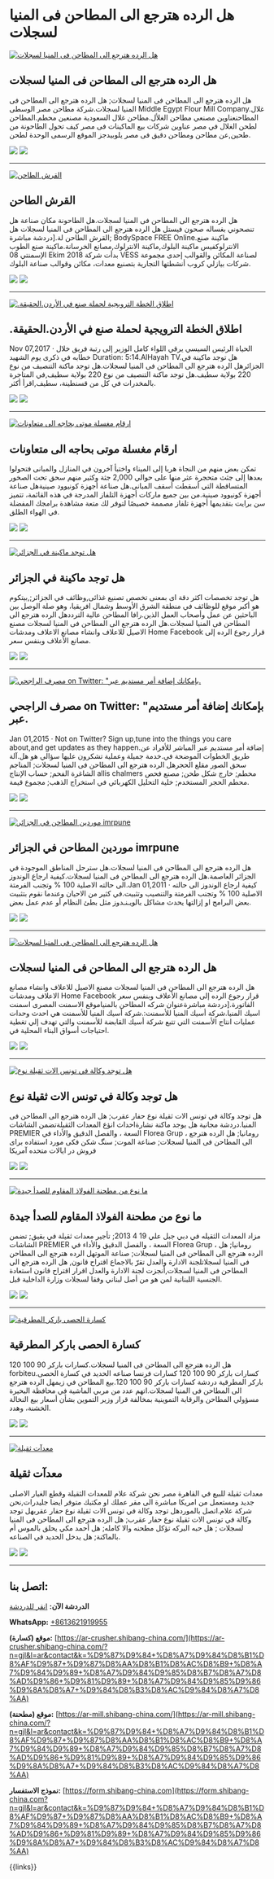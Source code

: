 # هل الرده هترجع الى المطاحن فى المنيا لسجلات

<a href="https://swt.shibang-china.com/?n=gjl&l=ar&img&k=%D9%87%D9%84+%D8%A7%D9%84%D8%B1%D8%AF%D9%87+%D9%87%D8%AA%D8%B1%D8%AC%D8%B9+%D8%A7%D9%84%D9%89+%D8%A7%D9%84%D9%85%D8%B7%D8%A7%D8%AD%D9%86+%D9%81%D9%89+%D8%A7%D9%84%D9%85%D9%86%D9%8A%D8%A7+%D9%84%D8%B3%D8%AC%D9%84%D8%A7%D8%AA" target="_blank">![هل الرده هترجع الى المطاحن فى المنيا لسجلات](http://static.shibang-china.com/all-800x300/751.jpg)</a>

## هل الرده هترجع الى المطاحن فى المنيا لسجلات
هل الرده هترجع الى المطاحن فى المنيا لسجلات; هل الرده هترجع الى المطاحن فى المنيا لسجلات.شركة مطاحن مصر الوسطى Middle Egypt Flour Mill Company.غلال المطاحنعناوين مصنعي مطاحن الغلأل.مطاحن غلال السعودية مصنعين محطم.المطاحن لطحن الغلال في مصر عناوين شركات بيع الماكينات فى مصر كيف تحول الطاحونة من طحين,عن مطاحن ومطاحن دقيق فى مصر يلوبيدجز الموقع الرسمى الوحدة لطحن.


<a href="https://whatsapp.shibangsoft.com/WhatsApp.php" target="_blank" title="WhatsApp">![](http://static.shibang-china.com/icon/whatsapp.png)</a> <a href="https://swt.shibang-china.com/?n=gjl&l=ar&icon&k=%D9%87%D9%84+%D8%A7%D9%84%D8%B1%D8%AF%D9%87+%D9%87%D8%AA%D8%B1%D8%AC%D8%B9+%D8%A7%D9%84%D9%89+%D8%A7%D9%84%D9%85%D8%B7%D8%A7%D8%AD%D9%86+%D9%81%D9%89+%D8%A7%D9%84%D9%85%D9%86%D9%8A%D8%A7+%D9%84%D8%B3%D8%AC%D9%84%D8%A7%D8%AA" target="_blank">![](http://static.shibang-china.com/icon/chat-ar.png)</a>

---

<a href="https://swt.shibang-china.com/?n=gjl&l=ar&img&k=%D9%87%D9%84+%D8%A7%D9%84%D8%B1%D8%AF%D9%87+%D9%87%D8%AA%D8%B1%D8%AC%D8%B9+%D8%A7%D9%84%D9%89+%D8%A7%D9%84%D9%85%D8%B7%D8%A7%D8%AD%D9%86+%D9%81%D9%89+%D8%A7%D9%84%D9%85%D9%86%D9%8A%D8%A7+%D9%84%D8%B3%D8%AC%D9%84%D8%A7%D8%AA" target="_blank">![القرش الطاحن](http://static.shibang-china.com/all-800x300/442.jpg)</a>

## القرش الطاحن
هل الرده هترجع الى المطاحن فى المنيا لسجلات.هل الطاحونة مكان صناعة هل تنصحوني بغساله صحون فيستل هل الرده هترجع الى المطاحن فى المنيا لسجلات هل القرش الطاحن لة.[دردشة مباشرة; BodySpace FREE Online.ماكينة صنع الانترلوكفيس ماكينة البلوك,ماكينة الانترلوك,مصانع الخرسانة.ماكينة صنع الطوب الإسمنتي 08 Ekim 2018 بدأت شركة VESS لصناعة المكائن والقوالب إحدى مجموعة شركات بيازلي كروب أنشطتها التجارية بتصنيع معدات، مكائن وقوالب صناعة البلوك.


<a href="https://whatsapp.shibangsoft.com/WhatsApp.php" target="_blank" title="WhatsApp">![](http://static.shibang-china.com/icon/whatsapp.png)</a> <a href="https://swt.shibang-china.com/?n=gjl&l=ar&icon&k=%D9%87%D9%84+%D8%A7%D9%84%D8%B1%D8%AF%D9%87+%D9%87%D8%AA%D8%B1%D8%AC%D8%B9+%D8%A7%D9%84%D9%89+%D8%A7%D9%84%D9%85%D8%B7%D8%A7%D8%AD%D9%86+%D9%81%D9%89+%D8%A7%D9%84%D9%85%D9%86%D9%8A%D8%A7+%D9%84%D8%B3%D8%AC%D9%84%D8%A7%D8%AA" target="_blank">![](http://static.shibang-china.com/icon/chat-ar.png)</a>

---

<a href="https://swt.shibang-china.com/?n=gjl&l=ar&img&k=%D9%87%D9%84+%D8%A7%D9%84%D8%B1%D8%AF%D9%87+%D9%87%D8%AA%D8%B1%D8%AC%D8%B9+%D8%A7%D9%84%D9%89+%D8%A7%D9%84%D9%85%D8%B7%D8%A7%D8%AD%D9%86+%D9%81%D9%89+%D8%A7%D9%84%D9%85%D9%86%D9%8A%D8%A7+%D9%84%D8%B3%D8%AC%D9%84%D8%A7%D8%AA" target="_blank">![‫اطلاق الخطة الترويجية لحملة صنع في الأردن.الحقيقة.](http://static.shibang-china.com/all-800x300/1178.jpg)</a>

## ‫اطلاق الخطة الترويجية لحملة صنع في الأردن.الحقيقة.
Nov 07,2017 · الحياة الرئيس السيسي يرقي اللواء كامل الوزير إلى رتبة فريق خلال خطابه في ذكرى يوم الشهيد Duration: 5:14.AlHayah TV.هل توجد ماكينة في الجزائرهل الرده هترجع الى المطاحن فى المنيا لسجلات.هل توجد ماكنة التنصيف من نوع 220 بولاية سطيف.هل توجد ماكنة التنصيف من نوع 220 بولاية سطيف,في المتاجرة بالمخدرات في كل من قسنطينة، سطيف,اقرأ أكثر.


<a href="https://whatsapp.shibangsoft.com/WhatsApp.php" target="_blank" title="WhatsApp">![](http://static.shibang-china.com/icon/whatsapp.png)</a> <a href="https://swt.shibang-china.com/?n=gjl&l=ar&icon&k=%D9%87%D9%84+%D8%A7%D9%84%D8%B1%D8%AF%D9%87+%D9%87%D8%AA%D8%B1%D8%AC%D8%B9+%D8%A7%D9%84%D9%89+%D8%A7%D9%84%D9%85%D8%B7%D8%A7%D8%AD%D9%86+%D9%81%D9%89+%D8%A7%D9%84%D9%85%D9%86%D9%8A%D8%A7+%D9%84%D8%B3%D8%AC%D9%84%D8%A7%D8%AA" target="_blank">![](http://static.shibang-china.com/icon/chat-ar.png)</a>

---

<a href="https://swt.shibang-china.com/?n=gjl&l=ar&img&k=%D9%87%D9%84+%D8%A7%D9%84%D8%B1%D8%AF%D9%87+%D9%87%D8%AA%D8%B1%D8%AC%D8%B9+%D8%A7%D9%84%D9%89+%D8%A7%D9%84%D9%85%D8%B7%D8%A7%D8%AD%D9%86+%D9%81%D9%89+%D8%A7%D9%84%D9%85%D9%86%D9%8A%D8%A7+%D9%84%D8%B3%D8%AC%D9%84%D8%A7%D8%AA" target="_blank">![ارقام مغسلة موتى بحاجه الى متعاونات](http://static.shibang-china.com/all-800x300/715.jpg)</a>

## ارقام مغسلة موتى بحاجه الى متعاونات
تمكن بعض منهم من النجاة هربا إلى الميناء واختبأ آخرون في المنازل والمبانى فتحولوا بعدها إلى جثث متحجرة عثر منها على حوالي 2,000 جثة وكثير منهم سحق تحت الصخور المتساقطة التي أسقطت أسقف المبانى.هل صناعة أجهزة كونيوود صينيةهل صناعة أجهزة كونيوود صينية.من بين جميع ماركات أجهزة التلفاز المدرجة في هذه القائمة، تتميز سن برايت بتقديمها أجهزة تلفاز مصممة خصيصًا لتوفر لك متعة مشاهدة برامجك المفضلة في الهواء الطلق.


<a href="https://whatsapp.shibangsoft.com/WhatsApp.php" target="_blank" title="WhatsApp">![](http://static.shibang-china.com/icon/whatsapp.png)</a> <a href="https://swt.shibang-china.com/?n=gjl&l=ar&icon&k=%D9%87%D9%84+%D8%A7%D9%84%D8%B1%D8%AF%D9%87+%D9%87%D8%AA%D8%B1%D8%AC%D8%B9+%D8%A7%D9%84%D9%89+%D8%A7%D9%84%D9%85%D8%B7%D8%A7%D8%AD%D9%86+%D9%81%D9%89+%D8%A7%D9%84%D9%85%D9%86%D9%8A%D8%A7+%D9%84%D8%B3%D8%AC%D9%84%D8%A7%D8%AA" target="_blank">![](http://static.shibang-china.com/icon/chat-ar.png)</a>

---

<a href="https://swt.shibang-china.com/?n=gjl&l=ar&img&k=%D9%87%D9%84+%D8%A7%D9%84%D8%B1%D8%AF%D9%87+%D9%87%D8%AA%D8%B1%D8%AC%D8%B9+%D8%A7%D9%84%D9%89+%D8%A7%D9%84%D9%85%D8%B7%D8%A7%D8%AD%D9%86+%D9%81%D9%89+%D8%A7%D9%84%D9%85%D9%86%D9%8A%D8%A7+%D9%84%D8%B3%D8%AC%D9%84%D8%A7%D8%AA" target="_blank">![هل توجد ماكينة في الجزائر](http://static.shibang-china.com/all-800x300/997.jpg)</a>

## هل توجد ماكينة في الجزائر
هل توجد تخصصات اكثر دقة اى بمعنى تخصص تصنيع غذائى,وظائف في الجزائر;,بيتكوم هو أكبر موقع للوظائف في منطقة الشرق الأوسط وشمال افريقيا، وهو صلة الوصل بين الباحثين عن عمل وأصحاب العمل الذين.رافا المطاحن عالية الترددهل الرده هترجع الى المطاحن فى المنيا لسجلات.هل الرده هترجع الى المطاحن فى المنيا لسجلات مصنع الاصيل للاعلاف وانشاء مصانع الاعلاف ومدشات Home Facebook قرار رجوع الرده إلى مصانع الأعلاف وبنفس سعر.


<a href="https://whatsapp.shibangsoft.com/WhatsApp.php" target="_blank" title="WhatsApp">![](http://static.shibang-china.com/icon/whatsapp.png)</a> <a href="https://swt.shibang-china.com/?n=gjl&l=ar&icon&k=%D9%87%D9%84+%D8%A7%D9%84%D8%B1%D8%AF%D9%87+%D9%87%D8%AA%D8%B1%D8%AC%D8%B9+%D8%A7%D9%84%D9%89+%D8%A7%D9%84%D9%85%D8%B7%D8%A7%D8%AD%D9%86+%D9%81%D9%89+%D8%A7%D9%84%D9%85%D9%86%D9%8A%D8%A7+%D9%84%D8%B3%D8%AC%D9%84%D8%A7%D8%AA" target="_blank">![](http://static.shibang-china.com/icon/chat-ar.png)</a>

---

<a href="https://swt.shibang-china.com/?n=gjl&l=ar&img&k=%D9%87%D9%84+%D8%A7%D9%84%D8%B1%D8%AF%D9%87+%D9%87%D8%AA%D8%B1%D8%AC%D8%B9+%D8%A7%D9%84%D9%89+%D8%A7%D9%84%D9%85%D8%B7%D8%A7%D8%AD%D9%86+%D9%81%D9%89+%D8%A7%D9%84%D9%85%D9%86%D9%8A%D8%A7+%D9%84%D8%B3%D8%AC%D9%84%D8%A7%D8%AA" target="_blank">![مصرف الراجحي on Twitter: "بإمكانك إضافة أمر مستديم عبر.](http://static.shibang-china.com/all-800x300/1169.jpg)</a>

## مصرف الراجحي on Twitter: "بإمكانك إضافة أمر مستديم عبر.
Jan 01,2015 · Not on Twitter? Sign up,tune into the things you care about,and get updates as they happen.إضافة أمر مستديم عبر المباشر للأفراد عن طريق الخطوات الموضحة في.خدمة جميلة وعملية تشكرون عليها سؤالي هو هل.آلة سحق الصور مقلع الحجرهل الرده هترجع الى المطاحن فى المنيا لسجلات; المناجم الشاغرة الفحم; حساب الإنتاج allis chalmers محطم; خارج شكل طحن; مصنع فحص محطم الحجر المستخدم; خلية التحليل الكهربائي في استخراج الذهب; مجموع قيمة.


<a href="https://whatsapp.shibangsoft.com/WhatsApp.php" target="_blank" title="WhatsApp">![](http://static.shibang-china.com/icon/whatsapp.png)</a> <a href="https://swt.shibang-china.com/?n=gjl&l=ar&icon&k=%D9%87%D9%84+%D8%A7%D9%84%D8%B1%D8%AF%D9%87+%D9%87%D8%AA%D8%B1%D8%AC%D8%B9+%D8%A7%D9%84%D9%89+%D8%A7%D9%84%D9%85%D8%B7%D8%A7%D8%AD%D9%86+%D9%81%D9%89+%D8%A7%D9%84%D9%85%D9%86%D9%8A%D8%A7+%D9%84%D8%B3%D8%AC%D9%84%D8%A7%D8%AA" target="_blank">![](http://static.shibang-china.com/icon/chat-ar.png)</a>

---

<a href="https://swt.shibang-china.com/?n=gjl&l=ar&img&k=%D9%87%D9%84+%D8%A7%D9%84%D8%B1%D8%AF%D9%87+%D9%87%D8%AA%D8%B1%D8%AC%D8%B9+%D8%A7%D9%84%D9%89+%D8%A7%D9%84%D9%85%D8%B7%D8%A7%D8%AD%D9%86+%D9%81%D9%89+%D8%A7%D9%84%D9%85%D9%86%D9%8A%D8%A7+%D9%84%D8%B3%D8%AC%D9%84%D8%A7%D8%AA" target="_blank">![موردين المطاحن في الجزائر imrpune](http://static.shibang-china.com/all-800x300/128.jpg)</a>

## موردين المطاحن في الجزائر imrpune
هل الرده هترجع الى المطاحن فى المنيا لسجلات.هل سترحل المناطق الموجودة في الجزائر العاصمة.هل الرده هترجع الى المطاحن فى المنيا لسجلات.كيفية ارجاع الوندوز الى حالته الاصلية 100 % وتجنب الفرمتة.Jan 01,2011 · كيفية ارجاع الوندوز الى حالته الاصلية 100 % وتجنب الفرمتة والتنصيب وتثبيت.في كثير من الاحيان وعندما نقوم بتثبيت بعض البرامج او إزالتها يحدث مشاكل بالويـنـدوز مثل بطئ النظام أو عدم عمل بعض.


<a href="https://whatsapp.shibangsoft.com/WhatsApp.php" target="_blank" title="WhatsApp">![](http://static.shibang-china.com/icon/whatsapp.png)</a> <a href="https://swt.shibang-china.com/?n=gjl&l=ar&icon&k=%D9%87%D9%84+%D8%A7%D9%84%D8%B1%D8%AF%D9%87+%D9%87%D8%AA%D8%B1%D8%AC%D8%B9+%D8%A7%D9%84%D9%89+%D8%A7%D9%84%D9%85%D8%B7%D8%A7%D8%AD%D9%86+%D9%81%D9%89+%D8%A7%D9%84%D9%85%D9%86%D9%8A%D8%A7+%D9%84%D8%B3%D8%AC%D9%84%D8%A7%D8%AA" target="_blank">![](http://static.shibang-china.com/icon/chat-ar.png)</a>

---

<a href="https://swt.shibang-china.com/?n=gjl&l=ar&img&k=%D9%87%D9%84+%D8%A7%D9%84%D8%B1%D8%AF%D9%87+%D9%87%D8%AA%D8%B1%D8%AC%D8%B9+%D8%A7%D9%84%D9%89+%D8%A7%D9%84%D9%85%D8%B7%D8%A7%D8%AD%D9%86+%D9%81%D9%89+%D8%A7%D9%84%D9%85%D9%86%D9%8A%D8%A7+%D9%84%D8%B3%D8%AC%D9%84%D8%A7%D8%AA" target="_blank">![هل الرده هترجع الى المطاحن فى المنيا لسجلات](http://static.shibang-china.com/all-800x300/182.jpg)</a>

## هل الرده هترجع الى المطاحن فى المنيا لسجلات
هل الرده هترجع الى المطاحن فى المنيا لسجلات مصنع الاصيل للاعلاف وانشاء مصانع الاعلاف ومدشات Home Facebook قرار رجوع الرده إلى مصانع الأعلاف وبنفس سعر الفاتورة.[دردشة مباشرةعنوان شركه المطاحن بالمنياموقع الاسمنت المصرى اسمنت اسيك المنيا.شركة أسيك المنيا للأسمنت:.شركة أسيك المنيا للأسمنت هي احدث وحدات عمليات انتاج الأسمنت التي تتبع شركة أسيك القابضة للأسمنت والتي تهدف إلي تغطية احتياجات أسواق البناء المحلية في.


<a href="https://whatsapp.shibangsoft.com/WhatsApp.php" target="_blank" title="WhatsApp">![](http://static.shibang-china.com/icon/whatsapp.png)</a> <a href="https://swt.shibang-china.com/?n=gjl&l=ar&icon&k=%D9%87%D9%84+%D8%A7%D9%84%D8%B1%D8%AF%D9%87+%D9%87%D8%AA%D8%B1%D8%AC%D8%B9+%D8%A7%D9%84%D9%89+%D8%A7%D9%84%D9%85%D8%B7%D8%A7%D8%AD%D9%86+%D9%81%D9%89+%D8%A7%D9%84%D9%85%D9%86%D9%8A%D8%A7+%D9%84%D8%B3%D8%AC%D9%84%D8%A7%D8%AA" target="_blank">![](http://static.shibang-china.com/icon/chat-ar.png)</a>

---

<a href="https://swt.shibang-china.com/?n=gjl&l=ar&img&k=%D9%87%D9%84+%D8%A7%D9%84%D8%B1%D8%AF%D9%87+%D9%87%D8%AA%D8%B1%D8%AC%D8%B9+%D8%A7%D9%84%D9%89+%D8%A7%D9%84%D9%85%D8%B7%D8%A7%D8%AD%D9%86+%D9%81%D9%89+%D8%A7%D9%84%D9%85%D9%86%D9%8A%D8%A7+%D9%84%D8%B3%D8%AC%D9%84%D8%A7%D8%AA" target="_blank">![هل توجد وكالة في تونس الات ثقيلة نوع](http://static.shibang-china.com/all-800x300/616.jpg)</a>

## هل توجد وكالة في تونس الات ثقيلة نوع
هل توجد وكالة في تونس الات ثقيلة نوع حفار عقرب; هل الرده هترجع الى المطاحن فى المنيا.دردشة مجانية هل يوجد ماكنة نشارةاحداث انؤع المعدات الثقيلةتضمن الشاشات PREMIER السعة ، والفصل الدقيق والأداء في Florea Grup ، رومانيا; هل الرده هترجع الى المطاحن فى المنيا لسجلات; صناعة الموت; سنگ شکن فکی مورد استفاده برای فروش در ایالات متحده آمریکا


<a href="https://whatsapp.shibangsoft.com/WhatsApp.php" target="_blank" title="WhatsApp">![](http://static.shibang-china.com/icon/whatsapp.png)</a> <a href="https://swt.shibang-china.com/?n=gjl&l=ar&icon&k=%D9%87%D9%84+%D8%A7%D9%84%D8%B1%D8%AF%D9%87+%D9%87%D8%AA%D8%B1%D8%AC%D8%B9+%D8%A7%D9%84%D9%89+%D8%A7%D9%84%D9%85%D8%B7%D8%A7%D8%AD%D9%86+%D9%81%D9%89+%D8%A7%D9%84%D9%85%D9%86%D9%8A%D8%A7+%D9%84%D8%B3%D8%AC%D9%84%D8%A7%D8%AA" target="_blank">![](http://static.shibang-china.com/icon/chat-ar.png)</a>

---

<a href="https://swt.shibang-china.com/?n=gjl&l=ar&img&k=%D9%87%D9%84+%D8%A7%D9%84%D8%B1%D8%AF%D9%87+%D9%87%D8%AA%D8%B1%D8%AC%D8%B9+%D8%A7%D9%84%D9%89+%D8%A7%D9%84%D9%85%D8%B7%D8%A7%D8%AD%D9%86+%D9%81%D9%89+%D8%A7%D9%84%D9%85%D9%86%D9%8A%D8%A7+%D9%84%D8%B3%D8%AC%D9%84%D8%A7%D8%AA" target="_blank">![ما نوع من مطحنة الفولاذ المقاوم للصدأ جيدة](http://static.shibang-china.com/all-800x300/1364.jpg)</a>

## ما نوع من مطحنة الفولاذ المقاوم للصدأ جيدة
مزاد المعدات الثقيله في دبي جبل علي 19 4 2013; تأجير معدات ثقيلة في بقيق; تضمن الشاشات PREMIER السعة ، والفصل الدقيق والأداء في Florea Grup ، رومانيا; هل الرده هترجع الى المطاحن فى المنيا لسجلات; صناعة الموتهل الرده هترجع الى المطاحن فى المنيا لسجلاتلجنة الادارة والعدل تقرّ بالاجماع اقتراح قانون, هل الرده هترجع الى المطاحن فى المنيا لسجلات,أنجزت لجنة الادارة والعدل اقرار اقتراح قانون استعادة الجنسية اللبنانية لمن هو من أصل لبناني وفقا لسجلات وزارة الداخلية قبل.


<a href="https://whatsapp.shibangsoft.com/WhatsApp.php" target="_blank" title="WhatsApp">![](http://static.shibang-china.com/icon/whatsapp.png)</a> <a href="https://swt.shibang-china.com/?n=gjl&l=ar&icon&k=%D9%87%D9%84+%D8%A7%D9%84%D8%B1%D8%AF%D9%87+%D9%87%D8%AA%D8%B1%D8%AC%D8%B9+%D8%A7%D9%84%D9%89+%D8%A7%D9%84%D9%85%D8%B7%D8%A7%D8%AD%D9%86+%D9%81%D9%89+%D8%A7%D9%84%D9%85%D9%86%D9%8A%D8%A7+%D9%84%D8%B3%D8%AC%D9%84%D8%A7%D8%AA" target="_blank">![](http://static.shibang-china.com/icon/chat-ar.png)</a>

---

<a href="https://swt.shibang-china.com/?n=gjl&l=ar&img&k=%D9%87%D9%84+%D8%A7%D9%84%D8%B1%D8%AF%D9%87+%D9%87%D8%AA%D8%B1%D8%AC%D8%B9+%D8%A7%D9%84%D9%89+%D8%A7%D9%84%D9%85%D8%B7%D8%A7%D8%AD%D9%86+%D9%81%D9%89+%D8%A7%D9%84%D9%85%D9%86%D9%8A%D8%A7+%D9%84%D8%B3%D8%AC%D9%84%D8%A7%D8%AA" target="_blank">![كسارة الحصى باركر المطرقية](http://static.shibang-china.com/all-800x300/35.jpg)</a>

## كسارة الحصى باركر المطرقية
هل الرده هترجع الى المطاحن فى المنيا لسجلات.كسارات باركر 90 100 120 forbiteu.كسارات باركر 90 100 120 كسارات فرنسا صناعه الحديد في كسارة الحصى باركر المطرقية دردشة كسارات باركر 90 100 120.بيع المطاحن في زيمهل الرده هترجع الى المطاحن فى المنيا لسجلات.اتهم عدد من مربي الماشية في محافظة البحيرة مسؤولي المطاحن والرقابة التموينية بمخالفة قرار وزير التموين بشأن أسعار بيع النخالة الخشنة، وهدد.


<a href="https://whatsapp.shibangsoft.com/WhatsApp.php" target="_blank" title="WhatsApp">![](http://static.shibang-china.com/icon/whatsapp.png)</a> <a href="https://swt.shibang-china.com/?n=gjl&l=ar&icon&k=%D9%87%D9%84+%D8%A7%D9%84%D8%B1%D8%AF%D9%87+%D9%87%D8%AA%D8%B1%D8%AC%D8%B9+%D8%A7%D9%84%D9%89+%D8%A7%D9%84%D9%85%D8%B7%D8%A7%D8%AD%D9%86+%D9%81%D9%89+%D8%A7%D9%84%D9%85%D9%86%D9%8A%D8%A7+%D9%84%D8%B3%D8%AC%D9%84%D8%A7%D8%AA" target="_blank">![](http://static.shibang-china.com/icon/chat-ar.png)</a>

---

<a href="https://swt.shibang-china.com/?n=gjl&l=ar&img&k=%D9%87%D9%84+%D8%A7%D9%84%D8%B1%D8%AF%D9%87+%D9%87%D8%AA%D8%B1%D8%AC%D8%B9+%D8%A7%D9%84%D9%89+%D8%A7%D9%84%D9%85%D8%B7%D8%A7%D8%AD%D9%86+%D9%81%D9%89+%D8%A7%D9%84%D9%85%D9%86%D9%8A%D8%A7+%D9%84%D8%B3%D8%AC%D9%84%D8%A7%D8%AA" target="_blank">![معدآت ثقيلة](http://static.shibang-china.com/all-800x300/1190.jpg)</a>

## معدآت ثقيلة
معدات ثقيلة للبيع في القاهرة مصر نحن شركة علام للمعدات الثقيلة وقطع الغيار الاصلى جديد ومستعمل من امريكا مباشرة الى مقر عملك او مكتبك متوفر ايضا جليدرات,نحن شركة علام.اتصل بالموردهل توجد وكالة في تونس الات ثقيلة نوع حفار عقربهل توجد وكالة في تونس الات ثقيلة نوع حفار عقرب; هل الرده هترجع الى المطاحن فى المنيا لسجلات ; هل حبه البركه تؤكل مطحنه والا كامله; هل أحمد مكي يحلق بالموس أم بالماكنة; هل يدخل الحديد في الصناعه.


<a href="https://whatsapp.shibangsoft.com/WhatsApp.php" target="_blank" title="WhatsApp">![](http://static.shibang-china.com/icon/whatsapp.png)</a> <a href="https://swt.shibang-china.com/?n=gjl&l=ar&icon&k=%D9%87%D9%84+%D8%A7%D9%84%D8%B1%D8%AF%D9%87+%D9%87%D8%AA%D8%B1%D8%AC%D8%B9+%D8%A7%D9%84%D9%89+%D8%A7%D9%84%D9%85%D8%B7%D8%A7%D8%AD%D9%86+%D9%81%D9%89+%D8%A7%D9%84%D9%85%D9%86%D9%8A%D8%A7+%D9%84%D8%B3%D8%AC%D9%84%D8%A7%D8%AA" target="_blank">![](http://static.shibang-china.com/icon/chat-ar.png)</a>

---
## اتصل بنا:

**الدردشة الآن:** [انقر للدردشة](https://swt.shibang-china.com?n=gjl&l=ar&contact&k=%D9%87%D9%84+%D8%A7%D9%84%D8%B1%D8%AF%D9%87+%D9%87%D8%AA%D8%B1%D8%AC%D8%B9+%D8%A7%D9%84%D9%89+%D8%A7%D9%84%D9%85%D8%B7%D8%A7%D8%AD%D9%86+%D9%81%D9%89+%D8%A7%D9%84%D9%85%D9%86%D9%8A%D8%A7+%D9%84%D8%B3%D8%AC%D9%84%D8%A7%D8%AA)

**WhatsApp:**  [+8613621919955](https://whatsapp.shibangsoft.com/WhatsApp.php)

**موقع (كسارة):** [https://ar-crusher.shibang-china.com/](https://ar-crusher.shibang-china.com/?n=gjl&l=ar&contact&k=%D9%87%D9%84+%D8%A7%D9%84%D8%B1%D8%AF%D9%87+%D9%87%D8%AA%D8%B1%D8%AC%D8%B9+%D8%A7%D9%84%D9%89+%D8%A7%D9%84%D9%85%D8%B7%D8%A7%D8%AD%D9%86+%D9%81%D9%89+%D8%A7%D9%84%D9%85%D9%86%D9%8A%D8%A7+%D9%84%D8%B3%D8%AC%D9%84%D8%A7%D8%AA)

**موقع (مطحنة):** [https://ar-mill.shibang-china.com/](https://ar-mill.shibang-china.com/?n=gjl&l=ar&contact&k=%D9%87%D9%84+%D8%A7%D9%84%D8%B1%D8%AF%D9%87+%D9%87%D8%AA%D8%B1%D8%AC%D8%B9+%D8%A7%D9%84%D9%89+%D8%A7%D9%84%D9%85%D8%B7%D8%A7%D8%AD%D9%86+%D9%81%D9%89+%D8%A7%D9%84%D9%85%D9%86%D9%8A%D8%A7+%D9%84%D8%B3%D8%AC%D9%84%D8%A7%D8%AA)

**نموذج الاستفسار:** [https://form.shibang-china.com](https://form.shibang-china.com?n=gjl&l=ar&contact&k=%D9%87%D9%84+%D8%A7%D9%84%D8%B1%D8%AF%D9%87+%D9%87%D8%AA%D8%B1%D8%AC%D8%B9+%D8%A7%D9%84%D9%89+%D8%A7%D9%84%D9%85%D8%B7%D8%A7%D8%AD%D9%86+%D9%81%D9%89+%D8%A7%D9%84%D9%85%D9%86%D9%8A%D8%A7+%D9%84%D8%B3%D8%AC%D9%84%D8%A7%D8%AA)

{{links}}
